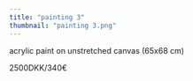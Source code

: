 ```yaml
---
title: "painting 3"
thumbnail: "painting 3.png"
---
```

acrylic paint on unstretched canvas (65x68 cm)


2500DKK/340€